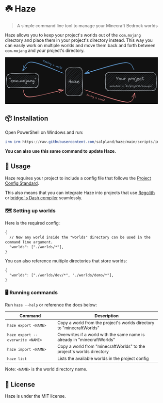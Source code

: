 # ☘️ Haze

> A simple command line tool to manage your Minecraft Bedrock worlds

Haze allows you to keep your project's worlds out of the `com.mojang` directory and place them in your project's directory instead. This way you can easily work on multiple worlds and move them back and forth between `com.mojang` and your project's directory.

![Diagram](.github/diagram.png)

## 📦 Installation

Open PowerShell on Windows and run:

```powershell
irm irm https://raw.githubusercontent.com/salpland/haze/main/scripts/install.ps1 | iex | iex
```

**You can also use this same command to update Haze.**

## 🧩 Usage

Haze requires your project to include a config file that follows the [Project Config Standard](https://github.com/Bedrock-OSS/project-config-standard).

This also means that you can integrate Haze into projects that use [Regolith](https://github.com/Bedrock-OSS/regolith) or [bridge.'s Dash compiler](https://github.com/bridge-core/deno-dash-compiler) seamlessly.

### 🗺️ Setting up worlds

Here is the required config:

```jsonc
{
  // Now any world inside the "worlds" directory can be used in the command line argument.
  "worlds": ["./worlds/*"],
}
```

You can also reference multiple directories that store worlds:

```jsonc
{
  "worlds": ["./worlds/dev/*", "./worlds/demo/*"],
}
```

### 🖥️ Running commands

Run `haze --help` or reference the docs below:

| Command | Description |
| ------- | ----------- |
| `haze export <NAME>` | Copy a world from the project's worlds directory to "minecraftWorlds" |
| `haze export --overwrite <NAME>` | Overwrites if a world with the same name is already in "minecraftWorlds" |
| `haze import <NAME>` | Copy a world from "minecraftWorlds" to the project's worlds directory |
| `haze list` | Lists the available worlds in the project config |

Note: `<NAME>` is the world directory name.

## 📝 License

Haze is under the MIT license.
